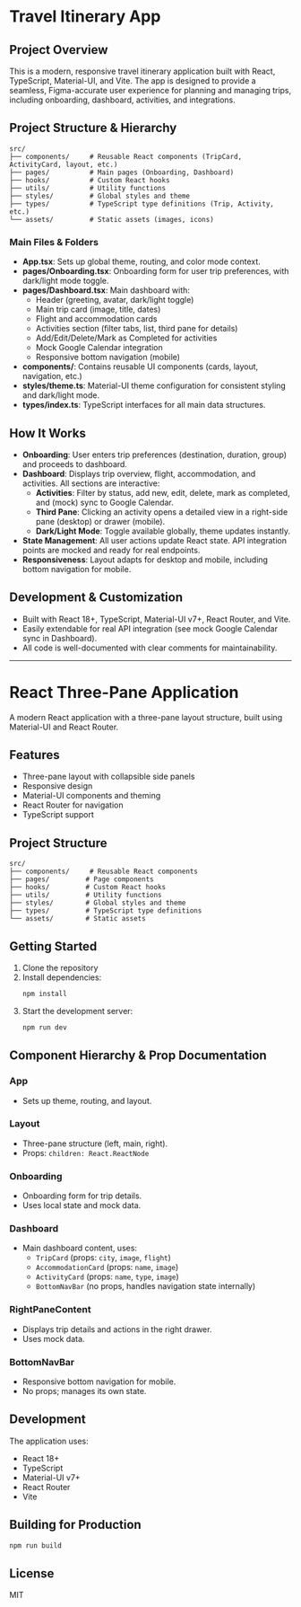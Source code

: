 # Travel Itinerary App

## Project Overview
This is a modern, responsive travel itinerary application built with React, TypeScript, Material-UI, and Vite. The app is designed to provide a seamless, Figma-accurate user experience for planning and managing trips, including onboarding, dashboard, activities, and integrations.

## Project Structure & Hierarchy

```
src/
├── components/     # Reusable React components (TripCard, ActivityCard, layout, etc.)
├── pages/          # Main pages (Onboarding, Dashboard)
├── hooks/          # Custom React hooks
├── utils/          # Utility functions
├── styles/         # Global styles and theme
├── types/          # TypeScript type definitions (Trip, Activity, etc.)
└── assets/         # Static assets (images, icons)
```

### Main Files & Folders
- **App.tsx**: Sets up global theme, routing, and color mode context.
- **pages/Onboarding.tsx**: Onboarding form for user trip preferences, with dark/light mode toggle.
- **pages/Dashboard.tsx**: Main dashboard with:
  - Header (greeting, avatar, dark/light toggle)
  - Main trip card (image, title, dates)
  - Flight and accommodation cards
  - Activities section (filter tabs, list, third pane for details)
  - Add/Edit/Delete/Mark as Completed for activities
  - Mock Google Calendar integration
  - Responsive bottom navigation (mobile)
- **components/**: Contains reusable UI components (cards, layout, navigation, etc.)
- **styles/theme.ts**: Material-UI theme configuration for consistent styling and dark/light mode.
- **types/index.ts**: TypeScript interfaces for all main data structures.

## How It Works
- **Onboarding**: User enters trip preferences (destination, duration, group) and proceeds to dashboard.
- **Dashboard**: Displays trip overview, flight, accommodation, and activities. All sections are interactive:
  - **Activities**: Filter by status, add new, edit, delete, mark as completed, and (mock) sync to Google Calendar.
  - **Third Pane**: Clicking an activity opens a detailed view in a right-side pane (desktop) or drawer (mobile).
  - **Dark/Light Mode**: Toggle available globally, theme updates instantly.
- **State Management**: All user actions update React state. API integration points are mocked and ready for real endpoints.
- **Responsiveness**: Layout adapts for desktop and mobile, including bottom navigation for mobile.

## Development & Customization
- Built with React 18+, TypeScript, Material-UI v7+, React Router, and Vite.
- Easily extendable for real API integration (see mock Google Calendar sync in Dashboard).
- All code is well-documented with clear comments for maintainability.

---

# React Three-Pane Application

A modern React application with a three-pane layout structure, built using Material-UI and React Router.

## Features

- Three-pane layout with collapsible side panels
- Responsive design
- Material-UI components and theming
- React Router for navigation
- TypeScript support

## Project Structure

```
src/
├── components/     # Reusable React components
├── pages/         # Page components
├── hooks/         # Custom React hooks
├── utils/         # Utility functions
├── styles/        # Global styles and theme
├── types/         # TypeScript type definitions
└── assets/        # Static assets
```

## Getting Started

1. Clone the repository
2. Install dependencies:
   ```bash
   npm install
   ```
3. Start the development server:
   ```bash
   npm run dev
   ```

## Component Hierarchy & Prop Documentation

### App
- Sets up theme, routing, and layout.

### Layout
- Three-pane structure (left, main, right).
- Props: `children: React.ReactNode`

### Onboarding
- Onboarding form for trip details.
- Uses local state and mock data.

### Dashboard
- Main dashboard content, uses:
  - `TripCard` (props: `city`, `image`, `flight`)
  - `AccommodationCard` (props: `name`, `image`)
  - `ActivityCard` (props: `name`, `type`, `image`)
  - `BottomNavBar` (no props, handles navigation state internally)

### RightPaneContent
- Displays trip details and actions in the right drawer.
- Uses mock data.

### BottomNavBar
- Responsive bottom navigation for mobile.
- No props; manages its own state.

## Development

The application uses:
- React 18+
- TypeScript
- Material-UI v7+
- React Router
- Vite

## Building for Production

```bash
npm run build
```

## License

MIT
